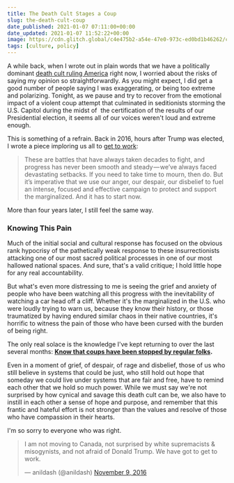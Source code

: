 ```yaml
---
title: The Death Cult Stages a Coup
slug: the-death-cult-coup
date_published: 2021-01-07 07:11:00+00:00
date_updated: 2021-01-07 11:52:22+00:00
image: https://cdn.glitch.global/c4e475b2-a54e-47e0-973c-ed0bd1b46262/capitol-lights.jpeg?v=1669528860078
tags: [culture, policy]
---
```

A while back, when I wrote out in plain words that we have a politically dominant [death cult ruling America](/2020/07/11/the-american-death-cult/) right now, I worried about the risks of saying my opinion so straightforwardly. As you might expect, I did get a good number of people saying I was exaggerating, or being too extreme and polarizing. Tonight, as we pause and try to recover from the emotional impact of a violent coup attempt that culminated in seditionists storming the U.S. Capitol during the midst of  the certification of the results of our Presidential election, it seems all of our voices weren't loud and extreme enough.

This is something of a refrain. Back in 2016, hours after Trump was elected, I wrote a piece imploring us all to [get to work](/2016/11/09/forget_why_its_time_to_get_to_work/): 

> These are battles that have always taken decades to fight, and progress has never been smooth and steady — we’ve always faced devastating setbacks. If you need to take time to mourn, then do. But it’s imperative that we use our anger, our despair, our disbelief to fuel an intense, focused and effective campaign to protect and support the marginalized. 
> And it has to start now.

More than four years later, I still feel the same way.

### Knowing This Pain

Much of the initial social and cultural response has focused on the obvious rank hypocrisy of the pathetically weak response to these insurrectionists attacking one of our most sacred political processes in one of our most hallowed national spaces. And sure, that's a valid critique; I hold little hope for any real accountability.

But what's even more distressing to me is seeing the grief and anxiety of people who have been watching all this progress with the inevitability of watching a car head off a cliff. Whether it's the marginalized in the U.S. who were loudly trying to warn us, because they know their history, or those traumatized by having endured similar chaos in their native countries, it's horrific to witness the pain of those who have been cursed with the burden of being right.

The only real solace is the knowledge I've kept returning to over the last several months: **[Know that coups have been stopped by regular folks](https://wagingnonviolence.org/2020/09/10-things-you-need-to-know-to-stop-a-coup/).**

Even in a moment of grief, of despair, of rage and disbelief, those of us who still believe in systems that could be just, who still hold out hope that someday we could live under systems that are fair and free, have to remind each other that we hold so much power. While we must say we're not surprised by how cynical and savage this death cult can be, we also have to instill in each other a sense of hope and purpose, and remember that this frantic and hateful effort is not stronger than the values and resolve of those who have compassion in their hearts.

I'm so sorry to everyone who was right.

<blockquote class="twitter-tweet" data-dnt="true" data-theme="dark"><p lang="en" dir="ltr">I am not moving to Canada, not surprised by white supremacists &amp; misogynists, and not afraid of Donald Trump. We have got to get to work.</p>&mdash; anildash (@anildash) <a href="https://twitter.com/anildash/status/796210779569737730?ref_src=twsrc%5Etfw">November 9, 2016</a></blockquote> <script async src="https://platform.twitter.com/widgets.js" charset="utf-8"></script>
